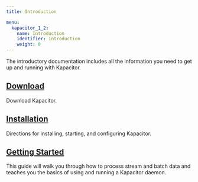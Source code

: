 ```yaml
---
title: Introduction

menu:
  kapacitor_1_2:
    name: Introduction
    identifier: introduction
    weight: 0
---
```


The introductory documentation includes all the information you need to get up and running with Kapacitor.

## [Download](https://influxdata.com/downloads/#kapacitor)
Download Kapacitor.

## [Installation](/kapacitor/v1.3/introduction/installation/)
Directions for installing, starting, and configuring Kapacitor.

## [Getting Started](/kapacitor/v1.3/introduction/getting_started/)
This guide will walk you through how to process stream and batch data and teaches you the basics of using and running a Kapacitor daemon.
